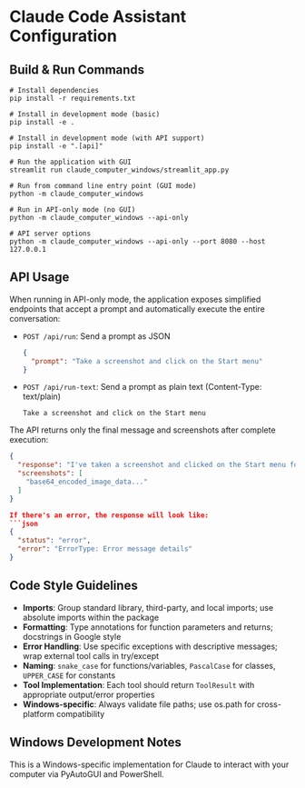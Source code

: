# Claude Code Assistant Configuration

## Build & Run Commands
```
# Install dependencies
pip install -r requirements.txt

# Install in development mode (basic)
pip install -e .

# Install in development mode (with API support)
pip install -e ".[api]"

# Run the application with GUI
streamlit run claude_computer_windows/streamlit_app.py

# Run from command line entry point (GUI mode)
python -m claude_computer_windows

# Run in API-only mode (no GUI)
python -m claude_computer_windows --api-only

# API server options
python -m claude_computer_windows --api-only --port 8080 --host 127.0.0.1
```

## API Usage
When running in API-only mode, the application exposes simplified endpoints that accept a prompt and automatically execute the entire conversation:

- `POST /api/run`: Send a prompt as JSON
  ```json
  {
    "prompt": "Take a screenshot and click on the Start menu"
  }
  ```

- `POST /api/run-text`: Send a prompt as plain text (Content-Type: text/plain)
  ```
  Take a screenshot and click on the Start menu
  ```

The API returns only the final message and screenshots after complete execution:
```json
{
  "response": "I've taken a screenshot and clicked on the Start menu for you. The Start menu is now open.",
  "screenshots": [
    "base64_encoded_image_data..."
  ]
}

If there's an error, the response will look like:
```json
{
  "status": "error",
  "error": "ErrorType: Error message details"
}
```

## Code Style Guidelines
- **Imports**: Group standard library, third-party, and local imports; use absolute imports within the package
- **Formatting**: Type annotations for function parameters and returns; docstrings in Google style
- **Error Handling**: Use specific exceptions with descriptive messages; wrap external tool calls in try/except
- **Naming**: `snake_case` for functions/variables, `PascalCase` for classes, `UPPER_CASE` for constants
- **Tool Implementation**: Each tool should return `ToolResult` with appropriate output/error properties
- **Windows-specific**: Always validate file paths; use os.path for cross-platform compatibility

## Windows Development Notes
This is a Windows-specific implementation for Claude to interact with your computer via PyAutoGUI and PowerShell.